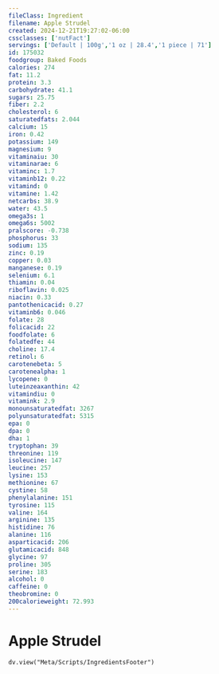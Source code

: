 ```yaml
---
fileClass: Ingredient
filename: Apple Strudel
created: 2024-12-21T19:27:02-06:00
cssclasses: ['nutFact']
servings: ['Default | 100g','1 oz | 28.4','1 piece | 71']
id: 175032
foodgroup: Baked Foods
calories: 274
fat: 11.2
protein: 3.3
carbohydrate: 41.1
sugars: 25.75
fiber: 2.2
cholesterol: 6
saturatedfats: 2.044
calcium: 15
iron: 0.42
potassium: 149
magnesium: 9
vitaminaiu: 30
vitaminarae: 6
vitaminc: 1.7
vitaminb12: 0.22
vitamind: 0
vitamine: 1.42
netcarbs: 38.9
water: 43.5
omega3s: 1
omega6s: 5002
pralscore: -0.738
phosphorus: 33
sodium: 135
zinc: 0.19
copper: 0.03
manganese: 0.19
selenium: 6.1
thiamin: 0.04
riboflavin: 0.025
niacin: 0.33
pantothenicacid: 0.27
vitaminb6: 0.046
folate: 28
folicacid: 22
foodfolate: 6
folatedfe: 44
choline: 17.4
retinol: 6
carotenebeta: 5
carotenealpha: 1
lycopene: 0
luteinzeaxanthin: 42
vitamindiu: 0
vitamink: 2.9
monounsaturatedfat: 3267
polyunsaturatedfat: 5315
epa: 0
dpa: 0
dha: 1
tryptophan: 39
threonine: 119
isoleucine: 147
leucine: 257
lysine: 153
methionine: 67
cystine: 58
phenylalanine: 151
tyrosine: 115
valine: 164
arginine: 135
histidine: 76
alanine: 116
asparticacid: 206
glutamicacid: 848
glycine: 97
proline: 305
serine: 183
alcohol: 0
caffeine: 0
theobromine: 0
200calorieweight: 72.993
---
```


# Apple Strudel

```dataviewjs
dv.view("Meta/Scripts/IngredientsFooter")
```